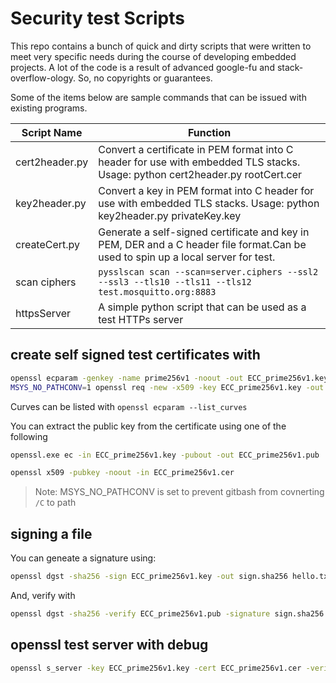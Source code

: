 # Security test Scripts

This repo contains a bunch of quick and dirty scripts that were written to meet very specific needs during the course of developing embedded projects. A lot of the code is a result of advanced google-fu and stack-overflow-ology.  So, no copyrights or guarantees.

Some of the items below are sample commands that can be issued with existing programs. 

|  Script Name   |                                                             Function                                                              |
| -------------- | --------------------------------------------------------------------------------------------------------------------------------- |
| cert2header.py | Convert a certificate in PEM format into C header for use with embedded TLS stacks. Usage: python cert2header.py rootCert.cer     |
| key2header.py  | Convert a key in PEM format into C header for use with embedded TLS stacks. Usage: python key2header.py privateKey.key            |
| createCert.py  | Generate a self-signed certificate and key in PEM, DER and a C header file format.Can be used to spin up a local server for test. |
| scan ciphers   |`pysslscan scan --scan=server.ciphers --ssl2 --ssl3 --tls10 --tls11 --tls12 test.mosquitto.org:8883`                               |
| httpsServer    |A simple python script that can be used as a test HTTPs server                                                                     |

## create self signed test certificates with

```bash
openssl ecparam -genkey -name prime256v1 -noout -out ECC_prime256v1.key
MSYS_NO_PATHCONV=1 openssl req -new -x509 -key ECC_prime256v1.key -out ECC_prime256v1.cer -days 900000 -subj "/C=IN/ST=Kerala/L=Kollam/O=embeddedinn/CN=embeddedinn"
```

Curves can be listed with `openssl ecparam --list_curves`

You can extract the public key from the certificate using one of the following 

```bash
openssl.exe ec -in ECC_prime256v1.key -pubout -out ECC_prime256v1.pub
```

```bash
openssl x509 -pubkey -noout -in ECC_prime256v1.cer
```

> Note: MSYS_NO_PATHCONV is set to prevent gitbash from covnerting `/C` to path

## signing a file

You can geneate a signature using:

```bash
openssl dgst -sha256 -sign ECC_prime256v1.key -out sign.sha256 hello.txt
```

And, verify with

```bash
openssl dgst -sha256 -verify ECC_prime256v1.pub -signature sign.sha256 hello.txt
```

## openssl test server with debug

```bash
openssl s_server -key ECC_prime256v1.key -cert ECC_prime256v1.cer -verify 2 -accept 8883 -debug -msg -CApath capath/ -state
```

